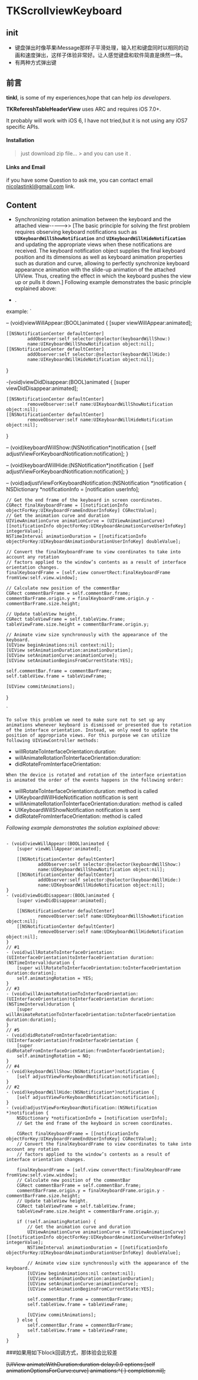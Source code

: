 TKScrollviewKeyboard
====================

## init

- 键盘弹出时像苹果iMessage那样子平滑处理，输入栏和键盘同时以相同的动画和速度弹出，这样子体验非常好。让人感觉键盘和软件简直是焕然一体。
- 有两种方式弹出键

## 前言

**tinkl**, is some of my experiences,hope that can help *ios  developers*.

**TKRefereshTableHeaderView** uses ARC and requires iOS 7.0+.

It probably will work with iOS 6, I have not tried,but  it is not using any iOS7 specific APIs.
 
####  Installation

> just download zip file… &gt; and you can use it .

#### Links and Email

if you have some Question to ask me, you can contact email <nicolastinkl@gmail.com> link.
 
 
## Content
 
- Synchronizing rotation animation between the keyboard and the attached view----->>
[The basic principle for solving the first problem requires observing keyboard notifications such as **`UIKeyboardWillShowNotification`** and  **`UIKeyboardWillHideNotification`** and updating the appropriate views when these notifications are received. The keyboard notification object supplies the final keyboard position and its dimensions as well as keyboard animation properties such as duration and curve, allowing to perfectly synchronize keyboard appearance animation with the slide-up animation of the attached UIView. Thus, creating the effect in which the keyboard pushes the view up or pulls it down.]
Following example demonstrates the basic principle explained above:

 

- .


example:
`
	
– (void)viewWillAppear:(BOOL)animated {
	[super viewWillAppear:animated];
 
	[[NSNotificationCenter defaultCenter]
			addObserver:self selector:@selector(keyboardWillShow:)
			name:UIKeyboardWillShowNotification object:nil];
	[[NSNotificationCenter defaultCenter]
			addObserver:self selector:@selector(keyboardWillHide:)
			name:UIKeyboardWillHideNotification object:nil];
  } 

-(void)viewDidDisappear:(BOOL)animated {
	[super viewDidDisappear:animated];
 
	[[NSNotificationCenter defaultCenter]
			removeObserver:self name:UIKeyboardWillShowNotification object:nil];
	[[NSNotificationCenter defaultCenter]
			removeObserver:self name:UIKeyboardWillHideNotification object:nil];
}
 
– (void)keyboardWillShow:(NSNotification*)notification {
	[self adjustViewForKeyboardNotification:notification];
}
 
– (void)keyboardWillHide:(NSNotification*)notification {
	[self adjustViewForKeyboardNotification:notification];
}
 
– (void)adjustViewForKeyboardNotification:(NSNotification *)notification {
	NSDictionary *notificationInfo = [notification userInfo];
 
	// Get the end frame of the keyboard in screen coordinates.
	CGRect finalKeyboardFrame = [[notificationInfo objectForKey:UIKeyboardFrameEndUserInfoKey] CGRectValue];
	// Get the animation curve and duration
	UIViewAnimationCurve animationCurve = (UIViewAnimationCurve) [[notificationInfo objectForKey:UIKeyboardAnimationCurveUserInfoKey] integerValue];
	NSTimeInterval animationDuration = [[notificationInfo objectForKey:UIKeyboardAnimationDurationUserInfoKey] doubleValue];
 
	// Convert the finalKeyboardFrame to view coordinates to take into account any rotation
	// factors applied to the window’s contents as a result of interface orientation changes.
	finalKeyboardFrame = [self.view convertRect:finalKeyboardFrame fromView:self.view.window];
 
	// Calculate new position of the commentBar
	CGRect commentBarFrame = self.commentBar.frame;
	commentBarFrame.origin.y = finalKeyboardFrame.origin.y - commentBarFrame.size.height;
 
	// Update tableView height.
	CGRect tableViewFrame = self.tableView.frame;
	tableViewFrame.size.height = commentBarFrame.origin.y;
 
	// Animate view size synchronously with the appearance of the keyboard. 
	[UIView beginAnimations:nil context:nil];
	[UIView setAnimationDuration:animationDuration];
	[UIView setAnimationCurve:animationCurve];
	[UIView setAnimationBeginsFromCurrentState:YES];
 
	self.commentBar.frame = commentBarFrame;
	self.tableView.frame = tableViewFrame;
 
	[UIView commitAnimations];
}

`

`To solve this problem we need to make sure not to set up any animations whenever keyboard is dismissed or presented due to rotation of the interface orientation. Instead, we only need to update the position of appropriate views. For this purpose we can utilize following UIViewController methods:`


-  willRotateToInterfaceOrientation:duration:
-  willAnimateRotationToInterfaceOrientation:duration:
-  didRotateFromInterfaceOrientation:

`When the device is rotated and rotation of the interface orientation is animated the order of the events happens in the following order:`

- willRotateToInterfaceOrientation:duration:  method is called
- UIKeyboardWillHideNotification notification is sent
- willAnimateRotationToInterfaceOrientation:duration:  method is called
- UIKeyboardWillShowNotification notification is sent
-  didRotateFromInterfaceOrientation:  method is called


*Following example demonstrates the solution explained above:*
 
```

- (void)viewWillAppear:(BOOL)animated {
	[super viewWillAppear:animated];
	
	[[NSNotificationCenter defaultCenter]
			addObserver:self selector:@selector(keyboardWillShow:)
			name:UIKeyboardWillShowNotification object:nil];
	[[NSNotificationCenter defaultCenter]
			addObserver:self selector:@selector(keyboardWillHide:)
			name:UIKeyboardWillHideNotification object:nil];
}
- (void)viewDidDisappear:(BOOL)animated {
	[super viewDidDisappear:animated];
	
	[[NSNotificationCenter defaultCenter]
			removeObserver:self name:UIKeyboardWillShowNotification object:nil];
	[[NSNotificationCenter defaultCenter]
			removeObserver:self name:UIKeyboardWillHideNotification object:nil];
}
// #1
- (void)willRotateToInterfaceOrientation:(UIInterfaceOrientation)toInterfaceOrientation duration:(NSTimeInterval)duration {
	[super willRotateToInterfaceOrientation:toInterfaceOrientation duration:duration];
	self.animatingRotation = YES;
}
// #3
- (void)willAnimateRotationToInterfaceOrientation:(UIInterfaceOrientation)toInterfaceOrientation duration:(NSTimeInterval)duration {
	[super willAnimateRotationToInterfaceOrientation:toInterfaceOrientation duration:duration];
}
// #5
- (void)didRotateFromInterfaceOrientation:(UIInterfaceOrientation)fromInterfaceOrientation {
	[super didRotateFromInterfaceOrientation:fromInterfaceOrientation];
	self.animatingRotation = NO;
}
// #4
- (void)keyboardWillShow:(NSNotification*)notification {
	[self adjustViewForKeyboardNotification:notification];
}
// #2
- (void)keyboardWillHide:(NSNotification*)notification {
	[self adjustViewForKeyboardNotification:notification];
}
- (void)adjustViewForKeyboardNotification:(NSNotification *)notification {
	NSDictionary *notificationInfo = [notification userInfo];
	// Get the end frame of the keyboard in screen coordinates.
	
	CGRect finalKeyboardFrame = [[notificationInfo objectForKey:UIKeyboardFrameEndUserInfoKey] CGRectValue];
	// Convert the finalKeyboardFrame to view coordinates to take into account any rotation
	// factors applied to the window’s contents as a result of interface orientation changes.
	
	finalKeyboardFrame = [self.view convertRect:finalKeyboardFrame fromView:self.view.window];
	// Calculate new position of the commentBar
	CGRect commentBarFrame = self.commentBar.frame;
	commentBarFrame.origin.y = finalKeyboardFrame.origin.y - commentBarFrame.size.height;
	// Update tableView height.
	CGRect tableViewFrame = self.tableView.frame;
	tableViewFrame.size.height = commentBarFrame.origin.y;
	
	if (!self.animatingRotation) {
		// Get the animation curve and duration
		UIViewAnimationCurve animationCurve = (UIViewAnimationCurve) [[notificationInfo objectForKey:UIKeyboardAnimationCurveUserInfoKey] integerValue];
		NSTimeInterval animationDuration = [[notificationInfo objectForKey:UIKeyboardAnimationDurationUserInfoKey] doubleValue];
		
		// Animate view size synchronously with the appearance of the keyboard. 
		[UIView beginAnimations:nil context:nil];
		[UIView setAnimationDuration:animationDuration];
		[UIView setAnimationCurve:animationCurve];
		[UIView setAnimationBeginsFromCurrentState:YES];
		
		self.commentBar.frame = commentBarFrame;
		self.tableView.frame = tableViewFrame;
		
		[UIView commitAnimations];
	} else {
		self.commentBar.frame = commentBarFrame;
		self.tableView.frame = tableViewFrame;
	}
}

```
###如果用如下block回调方式，那体验会比较差

~~[UIView animateWithDuration:duration
                          delay:0.0
                        options:[self animationOptionsForCurve:curve]
                     animations:^{  }   completion:nil];~~

 


<!--@end-->


[id]: http://mouapp.com "Markdown editor on Mac OS X"